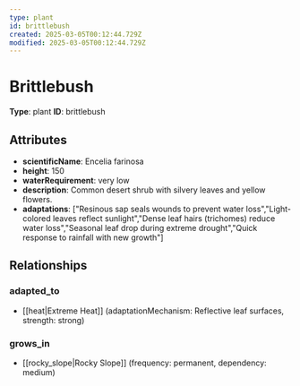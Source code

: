 ```yaml
---
type: plant
id: brittlebush
created: 2025-03-05T00:12:44.729Z
modified: 2025-03-05T00:12:44.729Z
---
```


# Brittlebush

**Type**: plant
**ID**: brittlebush

## Attributes

- **scientificName**: Encelia farinosa
- **height**: 150
- **waterRequirement**: very low
- **description**: Common desert shrub with silvery leaves and yellow flowers.
- **adaptations**: ["Resinous sap seals wounds to prevent water loss","Light-colored leaves reflect sunlight","Dense leaf hairs (trichomes) reduce water loss","Seasonal leaf drop during extreme drought","Quick response to rainfall with new growth"]

## Relationships

### adapted_to

- [[heat|Extreme Heat]] (adaptationMechanism: Reflective leaf surfaces, strength: strong)

### grows_in

- [[rocky_slope|Rocky Slope]] (frequency: permanent, dependency: medium)

